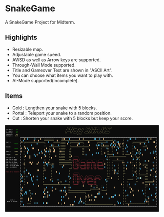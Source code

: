 # SnakeGame

A SnakeGame Project for Midterm.

## Highlights

- Resizable map.
- Adjustable game speed.
- AWSD as well as Arrow keys are supported.
- Through-Wall Mode supported.
- Title and Gameover Text are shown in "ASCII Art".
- You can choose what items you want to play with.
- AI-Mode supported(Incomplete).

## Items

- Gold   : Lengthen your snake with 5 blocks.
- Portal : Teleport your snake to a random position.
- Cut    : Shorten your snake with 5 blocks but keep your score.

![](images/V3.5.0.png)

